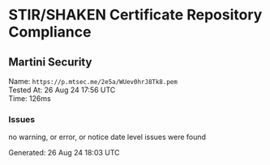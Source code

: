 # STIR/SHAKEN Certificate Repository Compliance

## Martini Security

Name: `https://p.mtsec.me/2e5a/WUev0hrJ8Tk8.pem`\
Tested At: 26 Aug 24 17:56 UTC\
Time: 126ms

### Issues

no warning, or error, or notice date level issues were found

Generated: 26 Aug 24 18:03 UTC